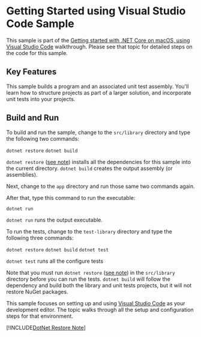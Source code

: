 Getting Started using Visual Studio Code Sample
================

This sample is part of the [Getting started with .NET Core on macOS, using Visual Studio Code](../../../../docs/core/tutorials/using-on-macos.md)
walkthrough. Please see that topic for detailed steps on the code
for this sample.

Key Features
------------

This sample builds a program and an associated unit test assembly. You'll learn how to structure
projects as part of a larger solution, and incorporate unit tests into your projects.

Build and Run
-------------

To build and run the sample, change to the `src/library` directory and
type the following two commands:

`dotnet restore`
`dotnet build`

`dotnet restore` ([see note](#dotnet-restore-note)) installs all the dependencies for this sample into the current directory.
`dotnet build` creates the output assembly (or assemblies).


Next, change to the `app` directory and run those same
two commands again.

After that, type this command to run the executable:

`dotnet run`

`dotnet run` runs the output executable. 

To run the tests, change to the `test-library` directory and
type the following three commands:

`dotnet restore`
`dotnet build`
`dotnet test`

`dotnet test` runs all the configure tests 

Note that you must run `dotnet restore` ([see note](#dotnet-restore-note)) in the `src/library` directory before you can run
the tests. `dotnet build` will follow the dependency and build both the library and unit
tests projects, but it will not restore NuGet packages.

This sample focuses on setting up and using [Visual Studio Code](http://code.visualstudio.com)
as your development editor. The topic walks through all the setup and configuration steps for
that environment.

<a name="dotnet-restore-note"></a>
[!INCLUDE[DotNet Restore Note](~/includes/dotnet-restore-note.md.md)]
